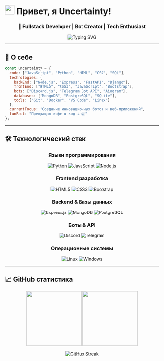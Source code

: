 # <img src="https://media.giphy.com/media/hvRJCLFzcasrR4ia7z/giphy.gif" width="30px"> Привет, я Uncertainty!

<div align="center">
  
### 💫 Fullstack Developer | Bot Creator | Tech Enthusiast
  
<img src="https://readme-typing-svg.herokuapp.com?font=Fira+Code&pause=1000&color=00D9FF&center=true&vCenter=true&width=435&lines=Discord+%26+Telegram+Bots+Developer;Web+Development+Enthusiast;Python+%26+NodeJS+Expert;Always+learning+new+technologies!" alt="Typing SVG" />

</div>

---

## 🚀 О себе

```javascript
const uncertainty = {
  code: ["JavaScript", "Python", "HTML", "CSS", "SQL"],
  technologies: {
    backEnd: ["Node.js", "Express", "FastAPI", "Django"],
    frontEnd: ["HTML5", "CSS3", "JavaScript", "Bootstrap"],
    bots: ["Discord.js", "Telegram Bot API", "Aiogram"],
    databases: ["MongoDB", "PostgreSQL", "SQLite"],
    tools: ["Git", "Docker", "VS Code", "Linux"]
  },
  currentFocus: "Создание инновационных ботов и веб-приложений",
  funFact: "Превращаю кофе в код ☕→💻"
};
```

---

## 🛠️ Технологический стек

<div align="center">

### Языки программирования
![Python](https://img.shields.io/badge/Python-3776AB?style=for-the-badge&logo=python&logoColor=white)
![JavaScript](https://img.shields.io/badge/JavaScript-F7DF1E?style=for-the-badge&logo=javascript&logoColor=black)
![Node.js](https://img.shields.io/badge/Node.js-43853D?style=for-the-badge&logo=node.js&logoColor=white)

### Frontend разработка
![HTML5](https://img.shields.io/badge/HTML5-E34F26?style=for-the-badge&logo=html5&logoColor=white)
![CSS3](https://img.shields.io/badge/CSS3-1572B6?style=for-the-badge&logo=css3&logoColor=white)
![Bootstrap](https://img.shields.io/badge/Bootstrap-563D7C?style=for-the-badge&logo=bootstrap&logoColor=white)

### Backend & Базы данных
![Express.js](https://img.shields.io/badge/Express.js-404D59?style=for-the-badge)
![MongoDB](https://img.shields.io/badge/MongoDB-4EA94B?style=for-the-badge&logo=mongodb&logoColor=white)
![PostgreSQL](https://img.shields.io/badge/PostgreSQL-316192?style=for-the-badge&logo=postgresql&logoColor=white)

### Боты & API
![Discord](https://img.shields.io/badge/Discord-7289DA?style=for-the-badge&logo=discord&logoColor=white)
![Telegram](https://img.shields.io/badge/Telegram-2CA5E0?style=for-the-badge&logo=telegram&logoColor=white)

### Операционные системы
![Linux](https://img.shields.io/badge/Linux-FCC624?style=for-the-badge&logo=linux&logoColor=black)
![Windows](https://img.shields.io/badge/Windows-0078D6?style=for-the-badge&logo=windows&logoColor=white)

</div>

---

## 📈 GitHub статистика

<div align="center">
  
<img height="180em" src="https://github-readme-stats.vercel.app/api?username=uncertainty&show_icons=true&theme=tokyonight&include_all_commits=true&count_private=true"/>
<img height="180em" src="https://github-readme-stats.vercel.app/api/top-langs/?username=uncertainty&layout=compact&langs_count=8&theme=tokyonight"/>

</div>

<div align="center">
  
[![GitHub Streak](https://streak-stats.demolab.com/?user=uncertainty&theme=tokyonight)](https://git.io/streak-stats)

</div>
